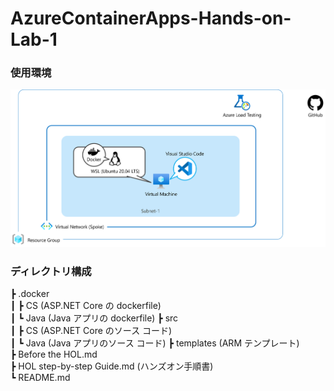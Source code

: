 # AzureContainerApps-Hands-on-Lab-1

### 使用環境

<img src="images/workshop-environment.png" />

<br />

### ディレクトリ構成
┣ .docker  
┃   ┣ CS (ASP.NET Core の dockerfile)  
┃   ┗ Java (Java アプリの dockerfile)
┣ src  
┃   ┣ CS (ASP.NET Core のソース コード)  
┃   ┗ Java (Java アプリのソース コード)
┣ templates (ARM テンプレート)  
┣ Before the HOL.md  
┣ HOL step-by-step Guide.md (ハンズオン手順書)  
┗ README.md